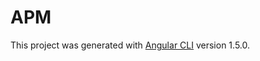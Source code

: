 # APM

This project was generated with [Angular CLI](https://github.com/angular/angular-cli) version 1.5.0.

